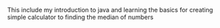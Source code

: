 This include my introduction to java and learning the basics for creating simple calculator to finding the median of numbers
